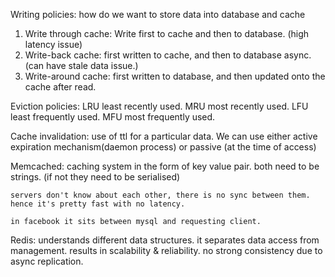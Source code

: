 Writing policies:
    how do we want to store data into database and cache

1. Write through cache:
    Write first to cache and then to database. (high latency issue)
2. Write-back cache:
    first written to cache, and then to database async. (can have stale data issue.)
3. Write-around cache:
    first written to database, and then updated onto the cache after read. 

Eviction policies:
    LRU least recently used. 
    MRU most recently used. 
    LFU least frequently used. 
    MFU most frequently used. 

Cache invalidation:
    use of ttl for a particular data.
    We can use either active expiration mechanism(daemon process) or passive (at the time of access) 

Memcached:
    caching system in the form of key value pair. 
    both need to be strings. (if not they need to be serialised)

    servers don't know about each other, there is no sync between them. hence it's pretty fast with no latency. 

    in facebook it sits between mysql and requesting client.

Redis:
    understands different data structures. 
    it separates data access from management. results in scalability & reliability.
    no strong consistency due to async replication. 